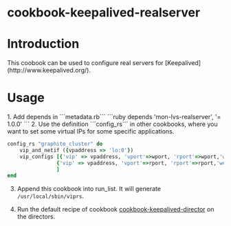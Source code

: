 cookbook-keepalived-realserver
==============================
<H1>Introduction</H1>
This coobook can be used to configure real servers for [Keepalived](http://www.keepalived.org/). 
<H1>Usage</H1>
1. Add depends in ```metadata.rb```
```ruby
depends          'mon-lvs-realserver', '= 1.0.0'
```
2. Use the definition ```config_rs``` in other cookbooks, where you want to set some virtual IPs for some specific applications. 

```ruby 
config_rs "graphite_cluster" do
    vip_and_netif ({vpaddress => 'lo:0'})
    vip_configs [{'vip' => vpaddress, 'vport'=>wport, 'rport'=>wport,'weight'=>'100'},
                {'vip' => vpaddress, 'vport'=>rport, 'rport'=>rport,'weight'=>'100'}                
                ]
end
```
3. Append this cookbook into run_list. It will generate ```/usr/local/sbin/viprs```.

4. Run the default recipe of cookbook [cookbook-keepalived-director](https://github.com/sbbird/cookbook-keepalived-director) on the directors. 
